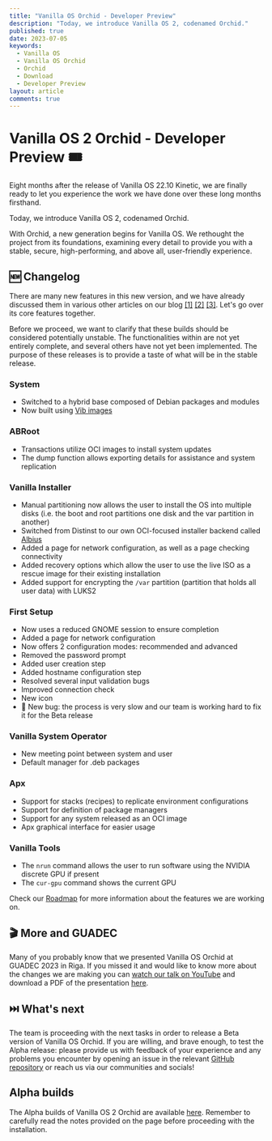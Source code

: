 ```yaml
---
title: "Vanilla OS Orchid - Developer Preview"
description: "Today, we introduce Vanilla OS 2, codenamed Orchid."
published: true
date: 2023-07-05
keywords:
  - Vanilla OS
  - Vanilla OS Orchid
  - Orchid
  - Download
  - Developer Preview
layout: article
comments: true
---
```


# Vanilla OS 2 Orchid - Developer Preview 🎟️
Eight months after the release of Vanilla OS 22.10 Kinetic, we are finally ready to let you experience the work we have done over these long months firsthand.

Today, we introduce Vanilla OS 2, codenamed Orchid.

With Orchid, a new generation begins for Vanilla OS. We rethought the project from its foundations, examining every detail to provide you with a stable, secure, high-performing, and above all, user-friendly experience.


## 🆕 Changelog
There are many new features in this new version, and we have already discussed them in various other articles on our blog [[1]](https://vanillaos.org/blog/article/2023-03-07/vanilla-os-20-orchid---initial-work) [[2]](https://vanillaos.org/blog/article/2023-06-11/vanilla-os-orchid---devlog-11-jun) [[3]](https://vanillaos.org/blog/article/2023-07-05/vanilla-os-orchid---devlog-5-jul). Let's go over its core features together.

Before we proceed, we want to clarify that these builds should be considered potentially unstable. The functionalities within are not yet entirely complete, and several others have not yet been implemented. The purpose of these releases is to provide a taste of what will be in the stable release.


### System
* Switched to a hybrid base composed of Debian packages and modules
* Now built using [Vib images](https://vanillaos.org/blog/article/2023-06-11/vanilla-os-orchid---devlog-11-jun)


### ABRoot
* Transactions utilize OCI images to install system updates
* The dump function allows exporting details for assistance and system replication


### Vanilla Installer
* Manual partitioning now allows the user to install the OS into multiple disks (i.e. the boot and root partitions one disk and the var partition in another)
* Switched from Distinst to our own OCI-focused installer backend called [Albius](https://github.com/Vanilla-OS/Albius)
* Added a page for network configuration, as well as a page checking connectivity
* Added recovery options which allow the user to use the live ISO as a rescue image for their existing installation
* Added support for encrypting the `/var` partition (partition that holds all user data) with LUKS2


### First Setup
* Now uses a reduced GNOME session to ensure completion
* Added a page for network configuration
* Now offers 2 configuration modes: recommended and advanced
* Removed the password prompt
* Added user creation step
* Added hostname configuration step
* Resolved several input validation bugs
* Improved connection check
* New icon
* 🐞 New bug: the process is very slow and our team is working hard to fix it for the Beta release


### Vanilla System Operator
* New meeting point between system and user
* Default manager for .deb packages


### Apx
* Support for stacks (recipes) to replicate environment configurations
* Support for definition of package managers
* Support for any system released as an OCI image
* Apx graphical interface for easier usage


### Vanilla Tools
* The `nrun` command allows the user to run software using the NVIDIA discrete GPU if present
* The `cur-gpu` command shows the current GPU

Check our [Roadmap](https://vanillaos.org/roadmap) for more information about the features we are working on.

## 🎬 More and GUADEC
Many of you probably know that we presented Vanilla OS Orchid at GUADEC 2023 in Riga. If you missed it and would like to know more about the changes we are making you can [watch our talk on YouTube](https://www.youtube.com/watch?v=hv-bkYpHSbQ&t=444s&ab_channel=GNOME) and download a PDF of the presentation [here](https://vanillaos.org/uploads/Vanilla%20OS%20-%20GUADEC%202023.pdf).


## ⏭️ What's next
The team is proceeding with the next tasks in order to release a Beta version of Vanilla OS Orchid. If you are willing, and brave enough, to test the Alpha release: please provide us with feedback of your experience and any problems you encounter by opening an issue in the relevant [GitHub repository](https://github.com/orgs/Vanilla-OS) or reach us via our communities and socials!

## Alpha builds
The Alpha builds of Vanilla OS 2 Orchid are available [here](/download/orchid/alpha). Remember to carefully read the notes provided on the page before proceeding with the installation.
